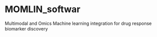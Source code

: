 # MOMLIN_softwar
Multimodal and Omics Machine learning integration for drug response biomarker discovery
